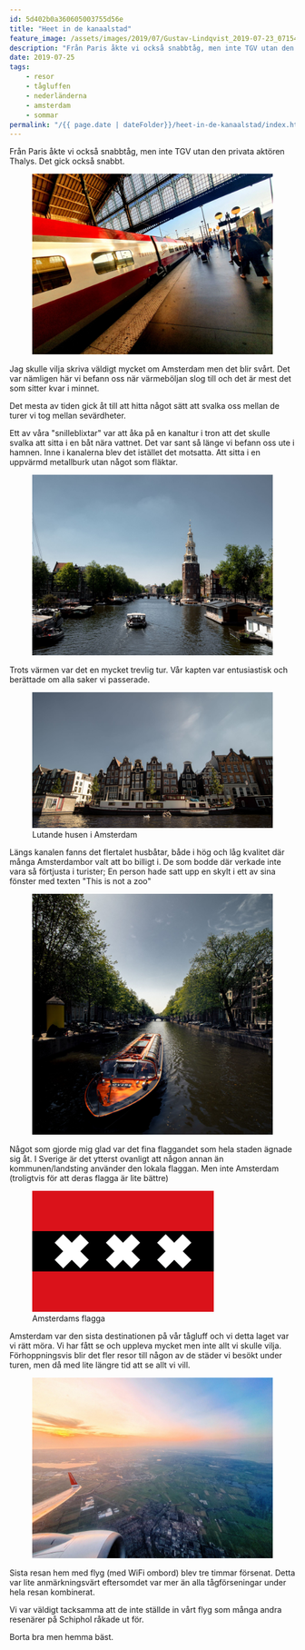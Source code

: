 ```yaml
---
id: 5d402b0a360605003755d56e
title: "Heet in de kanaalstad"
feature_image: /assets/images/2019/07/Gustav-Lindqvist_2019-07-23_07154-1.jpg
description: "Från Paris åkte vi också snabbtåg, men inte TGV utan den privata aktören Thalys. Det gick också snabbt."
date: 2019-07-25
tags:
    - resor
    - tågluffen
    - nederländerna
    - amsterdam
    - sommar
permalink: "/{{ page.date | dateFolder}}/heet-in-de-kanaalstad/index.html"  
---
```


<p>Från Paris åkte vi också snabbtåg, men inte TGV utan den privata aktören Thalys. Det gick också snabbt.</p>
<figure class="kg-card kg-image-card"><img src="/assets/images/2019/07/20190723_070322-2-1.jpg" class="kg-image" alt loading="lazy"></figure>
<p>Jag skulle vilja skriva väldigt mycket om Amsterdam men det blir svårt. Det var nämligen här vi befann oss när värmeböljan slog till och det är mest det som sitter kvar i minnet.</p>
<p>Det mesta av tiden gick åt till att hitta något sätt att svalka oss mellan de turer vi tog mellan sevärdheter.</p>
<p>Ett av våra "snilleblixtar" var att åka på en kanaltur i tron att det skulle svalka att sitta i en båt nära vattnet. Det var sant så länge vi befann oss ute i hamnen. Inne i kanalerna blev det istället det motsatta. Att sitta i en uppvärmd metallburk utan något som fläktar.</p>
<figure class="kg-card kg-image-card kg-width-wide"><img src="/assets/images/2019/07/Gustav-Lindqvist_2019-07-23_07154.jpg" class="kg-image" alt loading="lazy"></figure>
<p>Trots värmen var det en mycket trevlig tur. Vår kapten var entusiastisk och berättade om alla saker vi passerade.</p>
<figure class="kg-card kg-image-card kg-width-wide kg-card-hascaption"><img src="/assets/images/2019/07/Gustav-Lindqvist_2019-07-23_07173.jpg" class="kg-image" alt loading="lazy"><figcaption>Lutande husen i Amsterdam</figcaption></figure>
<p>Längs kanalen fanns det flertalet husbåtar, både i hög och låg kvalitet där många Amsterdambor valt att bo billigt i. De som bodde där verkade inte vara så förtjusta i turister; En person hade satt upp en skylt i ett av sina fönster med texten "This is not a zoo"</p>
<figure class="kg-card kg-image-card"><img src="/assets/images/2019/07/Gustav-Lindqvist_2019-07-24_07205.jpg" class="kg-image" alt loading="lazy"></figure>
<p>Något som gjorde mig glad var det fina flaggandet som hela staden ägnade sig åt. I Sverige är det ytterst ovanligt att någon annan än kommunen/landsting använder den lokala flaggan. Men inte Amsterdam (troligtvis för att deras flagga är lite bättre)</p>
<figure class="kg-card kg-image-card kg-card-hascaption"><img src="/assets/images/2019/08/320px-Flag_of_Amsterdam.svg.png" class="kg-image" alt loading="lazy"><figcaption>Amsterdams flagga</figcaption></figure>
<p>Amsterdam var den sista destinationen på vår tågluff och vi detta laget var vi rätt möra. Vi har fått se och uppleva mycket men inte allt vi skulle vilja. Förhoppningsvis blir det fler resor till någon av de städer vi besökt under turen, men då med lite längre tid att se allt vi vill.</p>
<figure class="kg-card kg-image-card"><img src="/assets/images/2019/07/20190724_213623-2.jpg" class="kg-image" alt loading="lazy"></figure>
<p>Sista resan hem med flyg (med WiFi ombord) blev tre timmar försenat. Detta var lite anmärkningsvärt eftersomdet var mer än alla tågförseningar under hela resan kombinerat.</p>
<p>Vi var väldigt tacksamma att de inte ställde in vårt flyg som många andra resenärer på Schiphol råkade ut för.</p>

Borta bra men hemma bäst.
